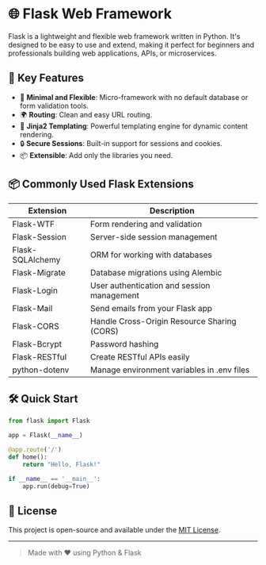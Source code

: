 # 🌐 Flask Web Framework

Flask is a lightweight and flexible web framework written in Python. It's designed to be easy to use and extend, making it perfect for beginners and professionals building web applications, APIs, or microservices.

## 🚀 Key Features

- 🔧 **Minimal and Flexible**: Micro-framework with no default database or form validation tools.
- 🌍 **Routing**: Clean and easy URL routing.
- 🧠 **Jinja2 Templating**: Powerful templating engine for dynamic content rendering.
- 🔒 **Secure Sessions**: Built-in support for sessions and cookies.
- 📦 **Extensible**: Add only the libraries you need.

## 📦 Commonly Used Flask Extensions

| Extension        | Description                                |
|------------------|--------------------------------------------|
| Flask-WTF        | Form rendering and validation               |
| Flask-Session    | Server-side session management              |
| Flask-SQLAlchemy | ORM for working with databases              |
| Flask-Migrate    | Database migrations using Alembic           |
| Flask-Login      | User authentication and session management  |
| Flask-Mail       | Send emails from your Flask app             |
| Flask-CORS       | Handle Cross-Origin Resource Sharing (CORS) |
| Flask-Bcrypt     | Password hashing                            |
| Flask-RESTful    | Create RESTful APIs easily                  |
| python-dotenv    | Manage environment variables in .env files  |


## 🛠️ Quick Start

```python
from flask import Flask

app = Flask(__name__)

@app.route('/')
def home():
    return "Hello, Flask!"

if __name__ == '__main__':
    app.run(debug=True)
```

## 📄 License

This project is open-source and available under the [MIT License](LICENSE).

---

> Made with ❤️ using Python & Flask